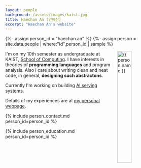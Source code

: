 ```yaml
---
layout: people
background: /assets/images/kaist.jpg
title: Haechan An (안해찬)
excerpt: "Haechan An's website"
---
```


{%- assign person_id = "haechan.an" %}
{%- assign person = site.data.people | where:"id",person_id | sample %}

<img align="right" style="width: 30%; padding-left: 3%;" src="{{ site.baseurl }}/assets/images/people/haechan.an.jpg" alt="{{ person.name }}">

I'm on my 10th semester as undergraduate at KAIST, [School of Computing](https://cs.kaist.ac.kr/). I have interests in theories of <b>programming languages</b> and program analysis. Also I care about writing clean and neat code, in general, <b>designing such abstractons</b>.

Currently I'm working on building [AI serving systems](https://cp.kaist.ac.kr/ai-system).

Details of my experiences are at [my personal webpage](https://anhaechan.github.io/).


{% include person_contact.md person_id=person_id %}


{% include person_education.md person_id=person_id %}

